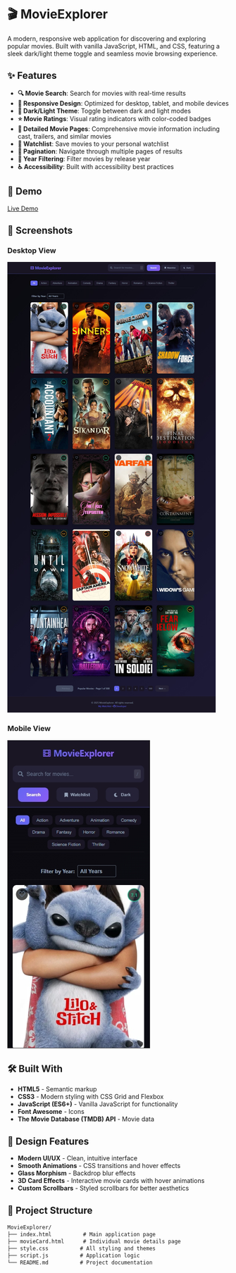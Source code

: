 # 🎬 MovieExplorer

A modern, responsive web application for discovering and exploring popular movies. Built with vanilla JavaScript, HTML, and CSS, featuring a sleek dark/light theme toggle and seamless movie browsing experience.

## ✨ Features

- **🔍 Movie Search**: Search for movies with real-time results
- **📱 Responsive Design**: Optimized for desktop, tablet, and mobile devices
- **🌙 Dark/Light Theme**: Toggle between dark and light modes
- **⭐ Movie Ratings**: Visual rating indicators with color-coded badges
- **📖 Detailed Movie Pages**: Comprehensive movie information including cast, trailers, and similar movies
- **🔖 Watchlist**: Save movies to your personal watchlist
- **📄 Pagination**: Navigate through multiple pages of results
- **🎯 Year Filtering**: Filter movies by release year
- **♿ Accessibility**: Built with accessibility best practices

## 🚀 Demo

[Live Demo](https://0m4r0.github.io/movieExplorer/)

## 📸 Screenshots

### Desktop View
<!-- ![image](https://github.com/user-attachments/assets/d697a9bb-8979-42db-8868-9451d954077c) -->
![image](https://github.com/0M4R0/movieExplorer/blob/main/screenshots/Desktop.jpeg)


### Mobile View
![image](https://github.com/0M4R0/movieExplorer/blob/main/screenshots/mobile.png)



## 🛠️ Built With

- **HTML5** - Semantic markup
- **CSS3** - Modern styling with CSS Grid and Flexbox
- **JavaScript (ES6+)** - Vanilla JavaScript for functionality
- **Font Awesome** - Icons
- **The Movie Database (TMDB) API** - Movie data

## 🎨 Design Features

- **Modern UI/UX** - Clean, intuitive interface
- **Smooth Animations** - CSS transitions and hover effects
- **Glass Morphism** - Backdrop blur effects
- **3D Card Effects** - Interactive movie cards with hover animations
- **Custom Scrollbars** - Styled scrollbars for better aesthetics

## 📁 Project Structure

```
MovieExplorer/
├── index.html          # Main application page
├── movieCard.html      # Individual movie details page
├── style.css          # All styling and themes
├── script.js          # Application logic
└── README.md          # Project documentation
```
